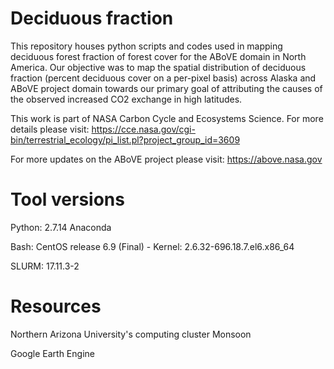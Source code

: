 # Deciduous fraction


This repository houses python scripts and codes used in mapping deciduous forest fraction of forest cover for the ABoVE domain in North America. Our objective was to map the spatial distribution of deciduous fraction (percent deciduous cover on a per-pixel basis) across Alaska and ABoVE project domain towards our primary goal of attributing the causes of the observed increased CO2 exchange in high latitudes.


This work is part of NASA Carbon Cycle and Ecosystems Science. For more details please visit: https://cce.nasa.gov/cgi-bin/terrestrial_ecology/pi_list.pl?project_group_id=3609


For more updates on the ABoVE project please visit: https://above.nasa.gov


# Tool versions

Python: 2.7.14 Anaconda

Bash: CentOS release 6.9 (Final) - Kernel: 2.6.32-696.18.7.el6.x86_64

SLURM: 17.11.3-2


# Resources

Northern Arizona University's computing cluster Monsoon

Google Earth Engine
